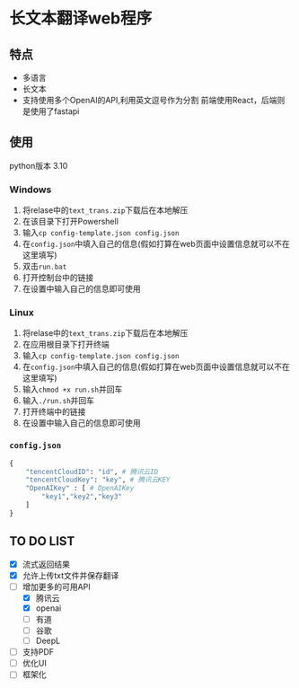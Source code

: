 # 长文本翻译web程序
## 特点
- 多语言
- 长文本
- 支持使用多个OpenAI的API,利用英文逗号作为分割
前端使用React，后端则是使用了fastapi

## 使用
python版本 3.10

### Windows
1. 将relase中的`text_trans.zip`下载后在本地解压
2. 在该目录下打开Powershell
2. 输入`cp config-template.json config.json`
3. 在`config.json`中填入自己的信息(假如打算在web页面中设置信息就可以不在这里填写)
4. 双击`run.bat`
5. 打开控制台中的链接
6. 在设置中输入自己的信息即可使用
### Linux
1. 将relase中的`text_trans.zip`下载后在本地解压
2. 在应用根目录下打开终端
3. 输入`cp config-template.json config.json`
4. 在`config.json`中填入自己的信息(假如打算在web页面中设置信息就可以不在这里填写)
5. 输入`chmod +x run.sh`并回车
6. 输入`./run.sh`并回车
7. 打开终端中的链接
8. 在设置中输入自己的信息即可使用
### `config.json`
```python
{
    "tencentCloudID": "id", # 腾讯云ID
    "tencentCloudKey": "key", # 腾讯云KEY
    "OpenAIKey" : [ # OpenAIKey
        "key1","key2","key3"
    ]
}
```

## TO DO LIST
- [x] 流式返回结果
- [x] 允许上传txt文件并保存翻译
- [ ] 增加更多的可用API
  - [x] 腾讯云
  - [x] openai
  - [ ] 有道
  - [ ] 谷歌
  - [ ] DeepL
- [ ] 支持PDF
- [ ] 优化UI
- [ ] 框架化
